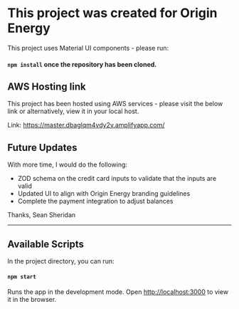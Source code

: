 # This project was created for Origin Energy

This project uses Material UI components - please run:

#### `npm install` once the repository has been cloned.

## AWS Hosting link

This project has been hosted using AWS services - please visit the below link or alternatively, view it in your local host.

Link: https://master.dbaglqm4vdy2v.amplifyapp.com/


## Future Updates

With more time, I would do the following:
- ZOD schema on the credit card inputs to validate that the inputs are valid
- Updated UI to align with Origin Energy branding guidelines
- Complete the payment integration to adjust balances


Thanks,
Sean Sheridan

--- 

## Available Scripts

In the project directory, you can run:

#### `npm start`

Runs the app in the development mode.
Open [http://localhost:3000](http://localhost:3000) to view it in the browser.
